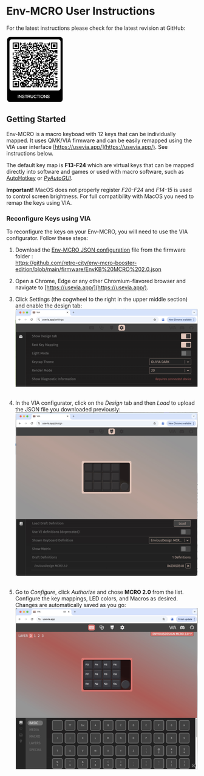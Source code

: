 # Env-MCRO User Instructions
For the latest instructions please check for the latest revision at GitHub:

<img src="./images/qr.png" width="150">

## Getting Started
Env-MCRO is a macro keyboad with 12 keys that can be individually mapped. It uses QMK/VIA firmware and can be easily remapped using the VIA user interface [https://usevia.app/](https://usevia.app/). See instructions below.

 The default key map is **F13-F24** which are virtual keys that can be mapped directly into software and games or used with macro software, such as [AutoHotkey](https://www.autohotkey.com/) or *[PyAutoGUI](https://pyautogui.readthedocs.io/)*.


**Important!** MacOS does not properly register *F20-F24*  and *F14-15* is used to control screen brightness. For full compatibility with MacOS you need to remap the keys using VIA.

### Reconfigure Keys using VIA

To reconfigure the keys on your Env-MCRO, you will need to use the VIA configurator. Follow these steps:

1. Download the [Env-MCRO JSON configuration](https://github.com/retro-city/env-mcro-booster-edition/blob/main/firmware/EnvKB%20MCRO%202.0.json) file from the firmware folder :<br> https://github.com/retro-city/env-mcro-booster-edition/blob/main/firmware/EnvKB%20MCRO%202.0.json<br>

2. Open a Chrome, Edge or any other Chromium-flavored browser and navigate to [https://usevia.app/](https://usevia.app/).

3. Click Settings (the cogwheel to the right in the upper middle section) and enable the design tab: <br><img src="./images/enable-design-tab.png" width="500"><br><br>

4. In the VIA configurator, click on the *Design* tab and then *Load* to upload the JSON file you downloaded previously: <img src="./images/load-configuration.jpg" width="500"><br><br>

5. Go to *Configure*, click *Authorize* and chose **MCRO 2.0** from the list. Configure the key mappings, LED colors, and Macros as desired. Changes are automatically saved as you go:
<img src="./images/configure.jpg" width="500"><br><br>


